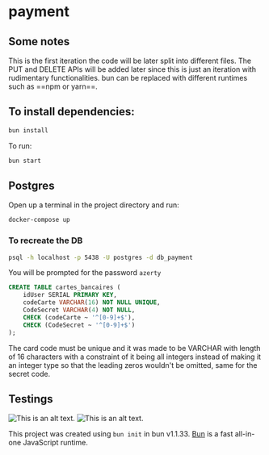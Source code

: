 # payment

## Some notes
This is the first iteration the code will be later split into different files.
The PUT and DELETE APIs will be added later since this is just an iteration with rudimentary functionalities.
bun can be replaced with different runtimes such as ==npm or yarn==.

## To install dependencies:

```bash
bun install
```

To run:

```bash
bun start
```
## Postgres

Open up a terminal in the project directory and run:

```bash
docker-compose up
```
### To recreate the DB

```bash
psql -h localhost -p 5438 -U postgres -d db_payment
```
You will be prompted for the password `azerty`

```SQL
CREATE TABLE cartes_bancaires (
    idUser SERIAL PRIMARY KEY,
    codeCarte VARCHAR(16) NOT NULL UNIQUE,
    CodeSecret VARCHAR(4) NOT NULL,
    CHECK (codeCarte ~ '^[0-9]+$'),
    CHECK (CodeSecret ~ '^[0-9]+$')
);
```
The card code must be unique and it was made to be VARCHAR with length of 16 characters with a constraint of it being all integers instead of making it an integer type so that the leading zeros wouldn't be omitted, same for the secret code.

## Testings

![This is an alt text.](/assets/DB.png "DB")
![This is an alt text.](/assets/test.png "cURL Test")

This project was created using `bun init` in bun v1.1.33. [Bun](https://bun.sh) is a fast all-in-one JavaScript runtime.
